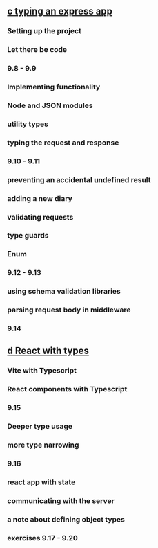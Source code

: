 ## [c typing an express app](https://fullstackopen.com/en/part9/typing_an_express_app)
### Setting up the project
### Let there be code
### 9.8 - 9.9
### Implementing functionality
### Node and JSON modules
### utility types
### typing the request and response
### 9.10 - 9.11
### preventing an accidental undefined result
### adding a new diary
### validating requests
### type guards
### Enum
### 9.12 - 9.13
### using schema validation libraries
### parsing request body in middleware
### 9.14
## [d React with types](https://fullstackopen.com/en/part9/react_with_types)
### Vite with Typescript
### React components with Typescript
### 9.15
### Deeper type usage
### more type narrowing
### 9.16
### react app with state
### communicating with the server
### a note about defining object types
### exercises 9.17 - 9.20
